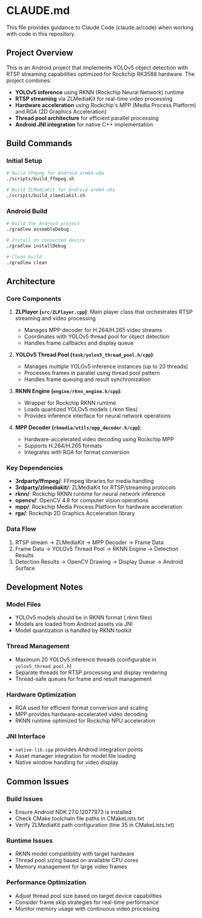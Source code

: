 # CLAUDE.md

This file provides guidance to Claude Code (claude.ai/code) when working with code in this repository.

## Project Overview

This is an Android project that implements YOLOv5 object detection with RTSP streaming capabilities optimized for Rockchip RK3588 hardware. The project combines:

- **YOLOv5 inference** using RKNN (Rockchip Neural Network) runtime
- **RTSP streaming** via ZLMediaKit for real-time video processing
- **Hardware acceleration** using Rockchip's MPP (Media Process Platform) and RGA (2D Graphics Acceleration)
- **Thread pool architecture** for efficient parallel processing
- **Android JNI integration** for native C++ implementation

## Build Commands

### Initial Setup
```bash
# Build FFmpeg for Android arm64-v8a
./scripts/build_ffmpeg.sh

# Build ZLMediaKit for Android arm64-v8a  
./scripts/build_zlmediakit.sh
```

### Android Build
```bash
# Build the Android project
./gradlew assembleDebug

# Install on connected device
./gradlew installDebug

# Clean build
./gradlew clean
```

## Architecture

### Core Components

1. **ZLPlayer (`src/ZLPlayer.cpp`)**: Main player class that orchestrates RTSP streaming and video processing
   - Manages MPP decoder for H.264/H.265 video streams
   - Coordinates with YOLOv5 thread pool for object detection
   - Handles frame callbacks and display queue

2. **YOLOv5 Thread Pool (`task/yolov5_thread_pool.h/cpp`)**: 
   - Manages multiple YOLOv5 inference instances (up to 20 threads)
   - Processes frames in parallel using thread pool pattern
   - Handles frame queuing and result synchronization

3. **RKNN Engine (`engine/rknn_engine.h/cpp`)**: 
   - Wrapper for Rockchip RKNN runtime
   - Loads quantized YOLOv5 models (.rknn files)
   - Provides inference interface for neural network operations

4. **MPP Decoder (`rkmedia/utils/mpp_decoder.h/cpp`)**:
   - Hardware-accelerated video decoding using Rockchip MPP
   - Supports H.264/H.265 formats
   - Integrates with RGA for format conversion

### Key Dependencies

- **3rdparty/ffmpeg/**: FFmpeg libraries for media handling
- **3rdparty/zlmediakit/**: ZLMediaKit for RTSP/streaming protocols
- **rknn/**: Rockchip RKNN runtime for neural network inference
- **opencv/**: OpenCV 4.8 for computer vision operations
- **mpp/**: Rockchip Media Process Platform for hardware acceleration
- **rga/**: Rockchip 2D Graphics Acceleration library

### Data Flow

1. RTSP stream → ZLMediaKit → MPP Decoder → Frame Data
2. Frame Data → YOLOv5 Thread Pool → RKNN Engine → Detection Results
3. Detection Results → OpenCV Drawing → Display Queue → Android Surface

## Development Notes

### Model Files
- YOLOv5 models should be in RKNN format (.rknn files)
- Models are loaded from Android assets via JNI
- Model quantization is handled by RKNN toolkit

### Thread Management
- Maximum 20 YOLOv5 inference threads (configurable in `yolov5_thread_pool.h`)
- Separate threads for RTSP processing and display rendering
- Thread-safe queues for frame and result management

### Hardware Optimization
- RGA used for efficient format conversion and scaling
- MPP provides hardware-accelerated video decoding
- RKNN runtime optimized for Rockchip NPU acceleration

### JNI Interface
- `native-lib.cpp` provides Android integration points
- Asset manager integration for model file loading
- Native window handling for video display

## Common Issues

### Build Issues
- Ensure Android NDK 27.0.12077973 is installed
- Check CMake toolchain file paths in CMakeLists.txt
- Verify ZLMediaKit path configuration (line 35 in CMakeLists.txt)

### Runtime Issues
- RKNN model compatibility with target hardware
- Thread pool sizing based on available CPU cores
- Memory management for large video frames

### Performance Optimization
- Adjust thread pool size based on target device capabilities
- Consider frame skip strategies for real-time performance
- Monitor memory usage with continuous video processing